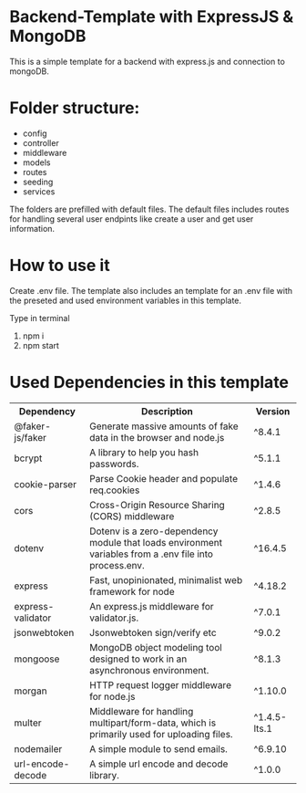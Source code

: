 # **Backend-Template with ExpressJS & MongoDB**

This is a simple template for a backend with express.js and connection to mongoDB.

# Folder structure:
- config
- controller
- middleware
- models
- routes
- seeding
- services

The folders are prefilled with default files. The default files includes routes for handling several user endpints like create a user and get user information.

# How to use it
Create .env file. The template also includes an template for an .env file with the preseted and used environment variables in this template.

Type in terminal
1.  npm i 
2.  npm start

# Used Dependencies in this template
<table>
    <tr>
        <th>Dependency</th>
        <th>Description</th>
        <th>Version</th>
    </tr>
    <tr>
        <td>@faker-js/faker</td>
        <td>Generate massive amounts of fake data in the browser and node.js</td>
        <td>^8.4.1</td>
    </tr>
    <tr>
        <td>bcrypt</td>
        <td>A library to help you hash passwords.</td>
        <td>^5.1.1</td>
    </tr>
    <tr>
        <td>cookie-parser</td>
        <td>Parse Cookie header and populate req.cookies</td>
        <td>^1.4.6</td>
    </tr>
    <tr>
        <td>cors</td>
        <td>Cross-Origin Resource Sharing (CORS) middleware</td>
        <td>^2.8.5</td>
    </tr>
    <tr>
        <td>dotenv</td>
        <td>Dotenv is a zero-dependency module that loads environment variables from a .env file into process.env.</td>
        <td>^16.4.5</td>
    </tr>
    <tr>
        <td>express</td>
        <td>Fast, unopinionated, minimalist web framework for node</td>
        <td>^4.18.2</td>
    </tr>
    <tr>
        <td>express-validator</td>
        <td>An express.js middleware for validator.js.</td>
        <td>^7.0.1</td>
    </tr>
    <tr>
        <td>jsonwebtoken</td>
        <td>Jsonwebtoken sign/verify etc</td>
        <td>^9.0.2</td>
    </tr>
    <tr>
        <td>mongoose</td>
        <td>MongoDB object modeling tool designed to work in an asynchronous environment.</td>
        <td>^8.1.3</td>
    </tr>
    <tr>
        <td>morgan</td>
        <td>HTTP request logger middleware for node.js</td>
        <td>^1.10.0</td>
    </tr>
    <tr>
        <td>multer</td>
        <td>Middleware for handling multipart/form-data, which is primarily used for uploading files.</td>
        <td>^1.4.5-lts.1</td>
    </tr>
    <tr>
        <td>nodemailer</td>
        <td>A simple module to send emails.</td>
        <td>^6.9.10</td>
    </tr>
    <tr>
        <td>url-encode-decode</td>
        <td>A simple url encode and decode library.</td>
        <td>^1.0.0</td>
    </tr>
</table>


